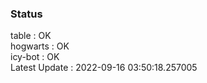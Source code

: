 ### Status


table : OK  
hogwarts : OK  
icy-bot : OK  
Latest Update : 2022-09-16 03:50:18.257005
